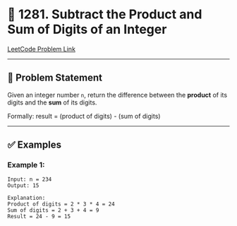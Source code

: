 # 🔢 1281. Subtract the Product and Sum of Digits of an Integer

[LeetCode Problem Link](https://leetcode.com/problems/subtract-the-product-and-sum-of-digits-of-an-integer/)

---

## 📘 Problem Statement

Given an integer number `n`, return the difference between the **product** of its digits and the **sum** of its digits.

Formally:
result = (product of digits) - (sum of digits)

---

## ✅ Examples

### Example 1:
```text
Input: n = 234
Output: 15

Explanation: 
Product of digits = 2 * 3 * 4 = 24
Sum of digits = 2 + 3 + 4 = 9
Result = 24 - 9 = 15
